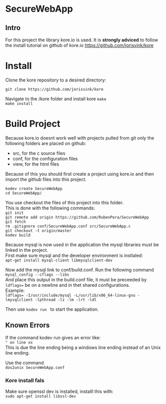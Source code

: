 # SecureWebApp

## Intro
For this project the library kore.io is used. 
It is **strongly adviced** to follow the install tutorial on github of kore.io
https://github.com/jorisvink/kore

# Install
Clone the kore repository to a desired directory:

`git clone https://github.com/jorisvink/kore`

Navigate to the /kore folder and install kore
`make` <br>
`make install`<br>


# Build Project
Because kore.io doesnt work well with projects pulled from git only the following folders are placed on github:
* src, for the c source files
* conf, for the configuration files
* view, for the html files

Because of this you should first create a project using kore.io and then import the github files into this project.

`kodev create SecureWebApp`<br />
`cd SecureWebApp/` 


You use checkout the files of this project into this folder.<br />
This is done with the following commands:<br />
`git init`<br />
`git remote add origin https://github.com/RubenPera/SecureWebApp`<br />
`git fetch`<br />
`rm .gitignore conf/SecureWebApp.conf src/SecureWebApp.c`<br />
`git checkout -t origin/master`<br />
`kodev build`


Because mysql is now used in the application the mysql libraries must be linked in the project.<br>
First make sure mysql and the developer environment is instlaled:<br>
`apt-get install mysql-client libmysqlclient-dev`


Now add the mysql link to conf/build.conf. Run the following command<br>
`mysql_config --cflags --libs`<br>
And place this output in the build.conf file, it must be preceeded by `ldflags=` be on a newline and in thet shared configurations.<br>
Example:<br>
`ldflags= -I/usr/include/mysql -L/usr/lib/x86_64-linux-gnu -lmysqlclient -lpthread -lz -lm -lrt -ldl`


Then use `kodev run ` to start the application.

## Known Errors

If the command kodev run gives an error like: <br />
`" on line xx`<br />
This is due the line ending being a windows line ending instead of an Unix line ending. 

Use the command <br />
`dos2unix SecureWebApp.conf`

### Kore install fals
Make sure openssl dev is installed, installl this with: <br>
`sudo apt-get install libssl-dev`

